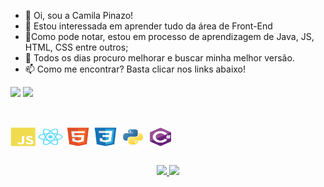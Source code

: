 - 👋 Oi, sou a Camila Pinazo!
- 👀 Estou interessada em aprender tudo da área de Front-End
- 🌱Como pode notar, estou em processo de aprendizagem de Java, JS, HTML, CSS entre outros;
- 💞️ Todos os dias procuro melhorar e buscar minha melhor versão.
- 📫 Como me encontrar? Basta clicar nos links abaixo!



<div> 
    <a href = "mailto:mila.pinazo@gmail.com"><img src="https://img.shields.io/badge/-Gmail-%23333?style=for-the-badge&logo=gmail&logoColor=white" target="_blank"></a>
  <a href="https://www.linkedin.com/in/camila-pinazo-silva-45875016a" target="_blank"><img src="https://img.shields.io/badge/-LinkedIn-%230077B5?style=for-the-badge&logo=linkedin&logoColor=white" target="_blank"></a> 
 
</div>

##

<div style="display: inline_block"><br>
  <img align="center" alt="Rafa-Js" height="30" width="40" src="https://raw.githubusercontent.com/devicons/devicon/master/icons/javascript/javascript-plain.svg">
  <img align="center" alt="Rafa-React" height="30" width="40" src="https://raw.githubusercontent.com/devicons/devicon/master/icons/react/react-original.svg">
  <img align="center" alt="Rafa-HTML" height="30" width="40" src="https://raw.githubusercontent.com/devicons/devicon/master/icons/html5/html5-original.svg">
  <img align="center" alt="Rafa-CSS" height="30" width="40" src="https://raw.githubusercontent.com/devicons/devicon/master/icons/css3/css3-original.svg">
  <img align="center" alt="Rafa-Python" height="30" width="40" src="https://raw.githubusercontent.com/devicons/devicon/master/icons/python/python-original.svg">
  <img align="center" alt="Rafa-Csharp" height="30" width="40" src="https://raw.githubusercontent.com/devicons/devicon/master/icons/csharp/csharp-original.svg">
</div>

##

<div align="center"><div align="center"><div align="center"><div align="center"><div align="center"><div align="center"><div align="center">
<div align="center">
  <a href="https://github.com/camilapinazo"> 
  <img height="140em" src="https://github-readme-stats.vercel.app/api?username=camilapinazo&show_icons=true&theme=onedark&include_all_commits=true&count_private=true"/>
  <img height="120em" src="https://github-readme-stats.vercel.app/api/top-langs/?username=camilapinazo&layout=compact&langs_count=7&theme=onedark"/>
</div>

